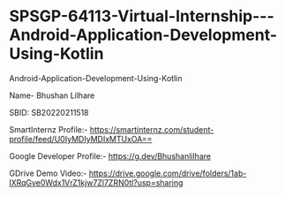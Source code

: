 # SPSGP-64113-Virtual-Internship---Android-Application-Development-Using-Kotlin

Android-Application-Development-Using-Kotlin

Name- Bhushan Lilhare

SBID: SB20220211518

SmartInternz Profile:- https://smartinternz.com/student-profile/feed/U0IyMDIyMDIxMTUxOA==

Google Developer Profile:- https://g.dev/Bhushanlilhare

GDrive Demo Video:- https://drive.google.com/drive/folders/1ab-lXRqGve0Wdx1VrZ1kjw7Zl7ZRN0tl?usp=sharing
